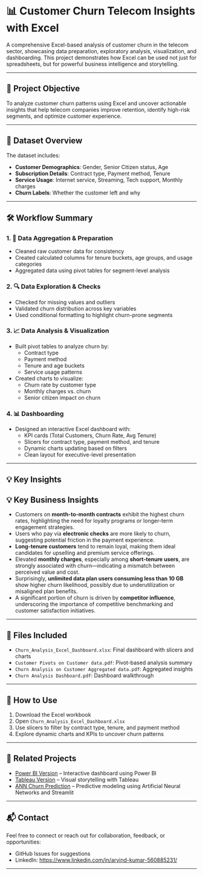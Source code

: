 
# 📊 Customer Churn Telecom Insights with Excel

A comprehensive Excel-based analysis of customer churn in the telecom sector, showcasing data preparation, exploratory analysis, visualization, and dashboarding. This project demonstrates how Excel can be used not just for spreadsheets, but for powerful business intelligence and storytelling.

---

## 🧠 Project Objective

To analyze customer churn patterns using Excel and uncover actionable insights that help telecom companies improve retention, identify high-risk segments, and optimize customer experience.

---

## 📁 Dataset Overview

The dataset includes:
- **Customer Demographics**: Gender, Senior Citizen status, Age
- **Subscription Details**: Contract type, Payment method, Tenure
- **Service Usage**: Internet service, Streaming, Tech support, Monthly charges
- **Churn Labels**: Whether the customer left and why

---

## 🛠️ Workflow Summary

### 1. 🔄 Data Aggregation & Preparation
- Cleaned raw customer data for consistency
- Created calculated columns for tenure buckets, age groups, and usage categories
- Aggregated data using pivot tables for segment-level analysis

### 2. 🔍 Data Exploration & Checks
- Checked for missing values and outliers
- Validated churn distribution across key variables
- Used conditional formatting to highlight churn-prone segments

### 3. 📈 Data Analysis & Visualization
- Built pivot tables to analyze churn by:
  - Contract type
  - Payment method
  - Tenure and age buckets
  - Service usage patterns
- Created charts to visualize:
  - Churn rate by customer type
  - Monthly charges vs. churn
  - Senior citizen impact on churn

### 4. 📊 Dashboarding
- Designed an interactive Excel dashboard with:
  - KPI cards (Total Customers, Churn Rate, Avg Tenure)
  - Slicers for contract type, payment method, and tenure
  - Dynamic charts updating based on filters
  - Clean layout for executive-level presentation

---

## 💡 Key Insights

## 💡 Key Business Insights

- Customers on **month-to-month contracts** exhibit the highest churn rates, highlighting the need for loyalty programs or longer-term engagement strategies.
- Users who pay via **electronic checks** are more likely to churn, suggesting potential friction in the payment experience.
- **Long-tenure customers** tend to remain loyal, making them ideal candidates for upselling and premium service offerings.
- Elevated **monthly charges**, especially among **short-tenure users**, are strongly associated with churn—indicating a mismatch between perceived value and cost.
- Surprisingly, **unlimited data plan users consuming less than 10 GB** show higher churn likelihood, possibly due to underutilization or misaligned plan benefits.
- A significant portion of churn is driven by **competitor influence**, underscoring the importance of competitive benchmarking and customer satisfaction initiatives.


---

## 📂 Files Included

- `Churn_Analysis_Excel_Dashboard.xlsx`: Final dashboard with slicers and charts
- `Customer Pivots on Customer data.pdf`: Pivot-based analysis summary
- `Churn Analysis on Customer Aggregated data.pdf`: Aggregated insights
- `Churn Analysis Dashboard.pdf`: Dashboard walkthrough

---

## 🚀 How to Use

1. Download the Excel workbook
2. Open `Churn_Analysis_Excel_Dashboard.xlsx`
3. Use slicers to filter by contract type, tenure, and payment method
4. Explore dynamic charts and KPIs to uncover churn patterns

---

## 🔗 Related Projects

- [Power BI Version](https://github.com/arvind207kumar/Analyzing-Customer-Churn360-PBI) – Interactive dashboard using Power BI
- [Tableau Version](https://github.com/arvind207kumar/Customer-Churn-Telecom-Insights-with-Tableau) – Visual storytelling with Tableau
- [ANN Churn Prediction](https://github.com/arvind207kumar/Ann-Churn-Classification-using-Streamlit) – Predictive modeling using Artificial Neural Networks and Streamlit

---

## 📬 Contact

Feel free to connect or reach out for collaboration, feedback, or opportunities:
- GitHub Issues for suggestions
- LinkedIn: https://www.linkedin.com/in/arvind-kumar-560885231/


---

